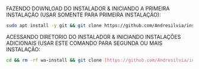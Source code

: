 FAZENDO DOWNLOAD DO INSTALADOR & INICIANDO A PRIMEIRA INSTALAÇÃO (USAR SOMENTE PARA PRIMEIRA INSTALAÇÃO):

```bash
sudo apt install -y git && git clone https://github.com/Andresilvia/instalodordeploy.git && sudo chmod -R 777 instalodordeploy && cd instalodordeploy && sudo ./install_primaria
```

ACESSANDO DIRETORIO DO INSTALADOR & INICIANDO INSTALAÇÕES ADICIONAIS (USAR ESTE COMANDO PARA SEGUNDA OU MAIS INSTALAÇÃO:
```bash
cd && rm -rf wa-install && git clone [https://github.com/Andresilvia/instalodordeploy](hhttps://github.com/Andresilvia/instalodordeploy).git && sudo chmod -R 777 .instalodordeploy && cd instalodordeploy && sudo ./install_instancia
```

